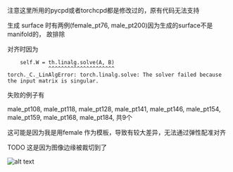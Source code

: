 注意这里所用的pycpd或者torchcpd都是修改过的，原有代码无法支持

生成 surface 时有两例(female_pt76, male_pt200)因为生成的surface不是manifold的， 故排除

对齐时因为
```
    self.W = th.linalg.solve(A, B)
             ^^^^^^^^^^^^^^^^^^^^^
torch._C._LinAlgError: torch.linalg.solve: The solver failed because the input matrix is singular.
```
失败的例子有

male_pt108, male_pt118, male_pt128, male_pt141, male_pt146, male_pt154, male_pt159, male_pt168, male_pt184, 共9个

这可能是因为我是用female 作为模板，导致有较大差异，无法通过弹性配准对齐

TODO 这是因为图像边缘被裁切到了

![alt text](image.png)